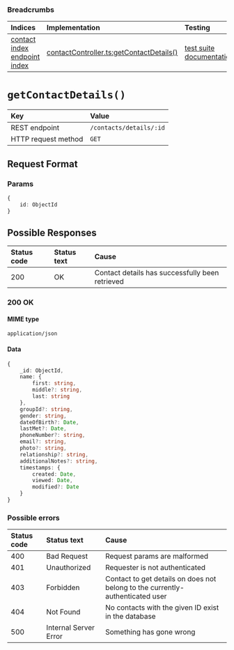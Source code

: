 ### Breadcrumbs

| Indices | Implementation | Testing |
| :----------------------------------------------------------- | :-------------------------------------------------------------------------------------------------------------------- | :--------------------------------------------------------------------------------------------------------------------------------------------------------------- |
| [contact index](./index.md)<br>[endpoint index](../index.md) | [contactController.ts:getContactDetails()](../../../../../backend/src/controllers/contactController.ts#L340-L372) | [test suite](../../../../../backend/tests/controllers/contacts/getContactDetails.test.ts)<br>[documentation](../../tests/contacts/getContactDetails.test.md) |

# `getContactDetails()`

| Key                 | Value                   |
| :------------------ | :---------------------- |
| REST endpoint       | `/contacts/details/:id` |
| HTTP request method | `GET`                   |

## Request Format

### Params

```typescript
{
    id: ObjectId
}
```

## Possible Responses

| Status code | Status text | Cause                                           |
| :---------- | :---------- | :---------------------------------------------- |
| 200         | OK          | Contact details has successfully been retrieved |

### 200 OK

#### MIME type

`application/json`

#### Data

```typescript
{
    _id: ObjectId,
    name: {
        first: string,
        middle?: string,
        last: string
    },
    groupId?: string,
    gender: string,
    dateOfBirth?: Date,
    lastMet?: Date,
    phoneNumber?: string,
    email?: string,
    photo?: string,
    relationship?: string,
    additionalNotes?: string,
    timestamps: {
        created: Date,
        viewed: Date,
        modified?: Date
    }
}
```

### Possible errors

| Status code | Status text           | Cause                                                                         |
| :---------- | :-------------------- | :---------------------------------------------------------------------------- |
| 400         | Bad Request           | Request params are malformed                                                  |
| 401         | Unauthorized          | Requester is not authenticated                                                |
| 403         | Forbidden             | Contact to get details on does not belong to the currently-authenticated user |
| 404         | Not Found             | No contacts with the given ID exist in the database                           |
| 500         | Internal Server Error | Something has gone wrong                            |
